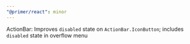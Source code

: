```yaml
---
"@primer/react": minor
---
```


ActionBar: Improves `disabled` state on `ActionBar.IconButton`; includes `disabled` state in overflow menu
